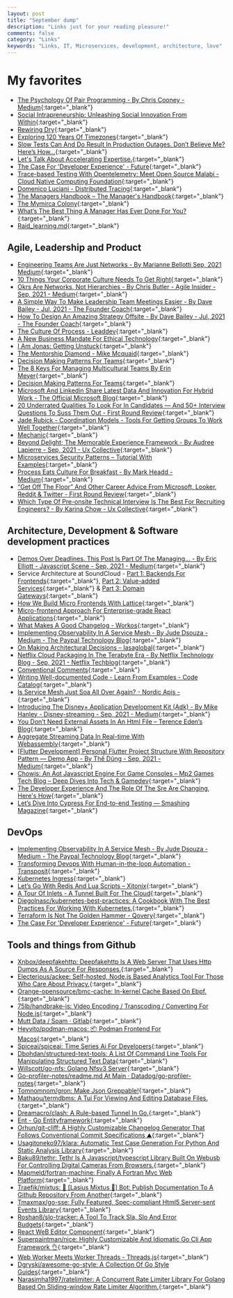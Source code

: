 ```yaml
---
layout: post
title: "September dump"
description: "Links just for your reading pleasure!"
comments: false
category: "Links"
keywords: "Links, IT, Microservices, development, architecture, love"
---
```

<!-- markdownlint-disable MD033 MD020 MD025-->
# My favorites<a name="favorites"></a>

- [The Psychology Of Pair Programming - By Chris Cooney - Medium](https://medium.com/free-code-camp/the-psychology-of-pair-programming-86cb31f9abca){:target="_blank"}
- [Social Intrapreneurship: Unleashing Social Innovation From Within](https://sloanreview.mit.edu/article/social-intrapreneurship-unleashing-social-innovation-from-within/){:target="_blank"}
- [Rewiring Dry](https://www.patkua.com/blog/rewiring-dry/){:target="_blank"}
- [Exploring 120 Years Of Timezones](https://blog.scottlogic.com/2021/09/14/120-years-timezone.html){:target="_blank"}
- [Slow Tests Can And Do Result In Production Outages. Don’t Believe Me? Here’s How…](https://twitter.com/nickstenning/status/1435221330899636227){:target="_blank"}
- [Let's Talk About Accelerating Expertise.](https://threadreaderapp.com/thread/1435571556525264902.html){:target="_blank"}
- [The Case For 'Developer Experience' - Future](https://future.a16z.com/the-case-for-developer-experience/){:target="_blank"}
- [Trace-based Testing With Opentelemetry: Meet Open Source Malabi - Cloud Native Computing Foundation](https://www.cncf.io/blog/2021/08/11/trace-based-testing-with-opentelemetry-meet-open-source-malabi/){:target="_blank"} 
- [Domenico Luciani - Distributed Tracing](https://domenicoluciani.com/2021/09/13/distributed-tracing.html){:target="_blank"}
- [The Managers Handbook – The Manager's Handbook](https://themanagershandbook.com/){:target="_blank"}
- [The Mymirca Colony](https://github.com/traefik/structor#the-mymirca-colony){:target="_blank"}
- [What’s The Best Thing A Manager Has Ever Done For You?](https://www.inkommon.com/new-manager-guide/whats-the-best-thing-a-manager-has-ever-done-for-you){:target="_blank"}
- [Raid_learning.md](https://gist.github.com/jfarmer/5e80b3cefaf0d545bca1){:target="_blank"}

## Agile, Leadership and Product<a name="agile"></a>

- [Engineering Teams Are Just Networks - By Marianne Bellotti  Sep, 2021  Medium](https://bellmar.medium.com/engineering-teams-are-just-networks-1fc16058879a){:target="_blank"}
- [10 Things Your Corporate Culture Needs To Get Right](https://sloanreview.mit.edu/article/10-things-your-corporate-culture-needs-to-get-right/){:target="_blank"}
- [Okrs Are Networks, Not Hierarchies - By Chris Butler - Agile Insider - Sep, 2021 - Medium](https://medium.com/agileinsider/okrs-are-networks-not-hierarchies-594a9fb48715){:target="_blank"}
- [A Simple Way To Make Leadership Team Meetings Easier - By Dave Bailey - Jul, 2021 - The Founder Coach](https://medium.dave-bailey.com/a-simple-way-to-make-leadership-team-meetings-easier-a131bf3ccff7){:target="_blank"}
- [How To Design An Amazing Strategy Offsite - By Dave Bailey - Jul, 2021 - The Founder Coach](https://medium.dave-bailey.com/how-to-design-an-effective-strategy-offsite-6a390b5f5fc2){:target="_blank"}
- [The Culture Of Process - Leaddev](https://leaddev.com/process/culture-process){:target="_blank"}
- [A New Business Mandate For Ethical Technology](https://sloanreview.mit.edu/article/a-new-business-mandate-for-ethical-technology/){:target="_blank"}
- [I Am Jonas: Getting Unstuck](https://www.iamjonas.me/2021/06/getting-unstuck.html){:target="_blank"}
- [The Mentorship Diamond - Mike Mcquaid](https://mikemcquaid.com/2021/09/09/the-mentorship-diamond/){:target="_blank"}
- [Decision Making Patterns For Teams](https://www.andycleff.com/2021/09/decision-making-patterns-for-teams/){:target="_blank"}
- [The 8 Keys For Managing Multicultural Teams By Erin Meyer](https://www.welcometothejungle.com/en/articles/keys-managing-multicultural-teams){:target="_blank"}
- [Decision Making Patterns For Teams](https://www.andycleff.com/2021/09/decision-making-patterns-for-teams/){:target="_blank"}
- [Microsoft And Linkedin Share Latest Data And Innovation For Hybrid Work - The Official Microsoft Blog](https://blogs.microsoft.com/blog/2021/09/09/microsoft-and-linkedin-share-latest-data-and-innovation-for-hybrid-work/){:target="_blank"}
- [20 Underrated Qualities To Look For In Candidates — And 50+ Interview Questions To Suss Them Out - First Round Review](https://review.firstround.com/20-underrated-qualities-to-look-for-in-candidates-and-50+-interview-questions-to-suss-them-out){:target="_blank"}
- [Jade Rubick - Coordination Models - Tools For Getting Groups To Work Well Together](https://www.rubick.com/coordination-models/){:target="_blank"}
- [Mechanic](https://mechanic.design/){:target="_blank"}
- [Beyond Delight; The Memorable Experience Framework - By Audree Lapierre - Sep, 2021 - Ux Collective](https://uxdesign.cc/beyond-delight-the-memorable-experience-framework-249e08a4fdc6){:target="_blank"}
- [Microservices Security Patterns – Tutorial With Examples](https://tsh.io/blog/microservices-security-patterns/){:target="_blank"}
- [Process Eats Culture For Breakfast - By Mark Headd - Medium](https://mheadd.medium.com/process-eats-culture-for-breakfast-e5da02b2128e){:target="_blank"}
- [“Get Off The Floor” And Other Career Advice From Microsoft, Looker, Reddit & Twitter - First Round Review](https://review.firstround.com/get-off-the-floor-and-other-career-advice-from-microsoft-looker-reddit-and-twitter#lesson-7-stick-to-three-month-roadmaps){:target="_blank"}
- [Which Type Of Pre-onsite Technical Interview Is The Best For Recruiting Engineers? - By Karina Chow - Ux Collective](https://uxdesign.cc/which-type-of-pre-onsite-technical-interview-is-the-best-for-recruiting-engineers-5121ea508feb){:target="_blank"}

## Architecture, Development & Software development practices <a name="development"></a>

- [Demos Over Deadlines. This Post Is Part Of The Managing… - By Eric Elliott - Javascript Scene - Sep, 2021 - Medium](https://medium.com/javascript-scene/demos-over-deadlines-8ed8dcdecb6){:target="_blank"}
- Service Architecture at SoundCloud - [Part 1: Backends For Frontends](https://developers.soundcloud.com/blog/service-architecture-1){:target="_blank"}, [Part 2: Value-added Services](https://developers.soundcloud.com/blog/service-architecture-2){:target="_blank"} & [Part 3: Domain Gateways](https://developers.soundcloud.com/blog/service-architecture-3){:target="_blank"}
- [How We Build Micro Frontends With Lattice](https://netflixtechblog.com/how-we-build-micro-frontends-with-lattice-22b8635f77ea){:target="_blank"}
- [Micro-frontend Approach For Enterprise-grade React Applications](https://www.contentstack.com/blog/tech-talk/micro-frontend-approach-for-enterprise-react-applications/){:target="_blank"}
- [What Makes A Good Changelog - Workos](https://workos.com/blog/what-makes-a-good-changelog){:target="_blank"}
- [Implementing Observability In A Service Mesh - By Jude Dsouza - Medium - The Paypal Technology Blog](https://medium.com/paypal-tech/implementing-observability-in-a-service-mesh-273c7409283d){:target="_blank"}
- [On Making Architectural Decisions – Iasaglobal](https://itabok.iasaglobal.org/on-making-architectural-decisions/){:target="_blank"}
- [Netflix Cloud Packaging In The Terabyte Era - By Netflix Technology Blog - Sep, 2021 - Netflix Techblog](https://netflixtechblog.com/netflix-cloud-packaging-in-the-terabyte-era-d6869b4b84ae){:target="_blank"}
- [Conventional Comments](https://conventionalcomments.org/){:target="_blank"}
- [Writing Well-documented Code - Learn From Examples - Code Catalog](https://codecatalog.org/2021/09/04/well-documented-code.html){:target="_blank"}
- [Is Service Mesh Just Soa All Over Again? - Nordic Apis -](https://nordicapis.com/is-service-mesh-just-soa-all-over-again/){:target="_blank"}
- [Introducing The Disney+ Application Development Kit (Adk) - By Mike Hanley - Disney-streaming - Sep, 2021 - Medium](https://medium.com/disney-streaming/introducing-the-disney-application-development-kit-adk-ad85ca139073){:target="_blank"}
- [You Don’t Need External Assets In An Html File – Terence Eden’s Blog](https://shkspr.mobi/blog/2021/08/you-dont-need-external-assets-in-an-html-file/){:target="_blank"}
- [Aggregate Streaming Data In Real-time With Webassembly](https://www.infinyon.com/blog/2021/08/smartstream-aggregates/){:target="_blank"}
- [[Flutter Development] Personal Flutter Project Structure With Repository Pattern — Demo App - By Thế Dũng - Sep, 2021 - Medium](https://dzungvu.medium.com/flutter-development-personal-flutter-project-structure-with-repository-pattern-demo-app-8b1b32daeb10){:target="_blank"}
- [Chowjs: An Aot Javascript Engine For Game Consoles – Mp2 Games Tech Blog – Deep Dives Into Tech & Gamedev](https://mp2.dk/techblog/chowjs/){:target="_blank"}
- [The Developer Experience And The Role Of The Sre Are Changing, Here's How](https://www.getambassador.io/developer-control-plane/dcp-insights-mario-loria-from-cartax/){:target="_blank"}
- [Let’s Dive Into Cypress For End-to-end Testing — Smashing Magazine](https://www.smashingmagazine.com/2021/09/cypress-end-to-end-testing/){:target="_blank"}

## DevOps<a name="devops"></a>

- [Implementing Observability In A Service Mesh - By Jude Dsouza - Medium - The Paypal Technology Blog](https://medium.com/paypal-tech/implementing-observability-in-a-service-mesh-273c7409283d){:target="_blank"}
- [Transforming Devops With Human-in-the-loop Automation - Transposit](https://www.transposit.com/blog/transforming-devops-with-human-in-the-loop-automation/){:target="_blank"}
- [Kubernetes Ingress](https://inlaymansterms.io/blog/kubernetes-ingress/){:target="_blank"}
- [Let’s Go With Redis And Lua Scripts – Xitonix](https://xitonix.io/go-lua-and-redis/){:target="_blank"}
- [A Tour Of Inlets - A Tunnel Built For The Cloud](https://blog.zespre.com/inlets-the-cloud-native-tunnel.html){:target="_blank"}
- [Diegolnasc/kubernetes-best-practices: A Cookbook With The Best Practices For Working With Kubernetes.](https://github.com/diegolnasc/kubernetes-best-practices){:target="_blank"}
- [Terraform Is Not The Golden Hammer - Qovery](https://hub.qovery.com/guides/engineering/terraform-not-the-golden-hammer/){:target="_blank"}
- [The Case For 'Developer Experience' - Future](https://future.a16z.com/the-case-for-developer-experience/){:target="_blank"}

## Tools and things from Github <a name="tools"></a>

- [Xnbox/deepfakehttp: Deepfakehttp Is A Web Server That Uses Http Dumps As A Source For Responses.](https://github.com/xnbox/DeepfakeHTTP){:target="_blank"}
- [Electerious/ackee: Self-hosted, Node.js Based Analytics Tool For Those Who Care About Privacy.](https://github.com/electerious/Ackee){:target="_blank"}
- [Orange-opensource/bmc-cache: In-kernel Cache Based On Ebpf.](https://github.com/Orange-OpenSource/bmc-cache){:target="_blank"}
- [75lb/handbrake-js: Video Encoding / Transcoding / Converting For Node.js](https://github.com/75lb/handbrake-js){:target="_blank"}
- [Mutt Data / Soam · Gitlab](https://gitlab.com/mutt_data/soam){:target="_blank"}
- [Heyvito/podman-macos: 📦 Podman Frontend For Macos](https://github.com/heyvito/podman-macos){:target="_blank"}
- [Spiceai/spiceai: Time Series Ai For Developers](https://github.com/spiceai/spiceai#readme){:target="_blank"}
- [Dbohdan/structured-text-tools: A List Of Command Line Tools For Manipulating Structured Text Data](https://github.com/dbohdan/structured-text-tools){:target="_blank"}
- [Willscott/go-nfs: Golang Nfsv3 Server](https://github.com/willscott/go-nfs/){:target="_blank"}
- [Go-profiler-notes/readme.md At Main · Datadog/go-profiler-notes](https://github.com/DataDog/go-profiler-notes/blob/main/guide/README.md){:target="_blank"}
- [Tomnomnom/gron: Make Json Greppable!](https://github.com/tomnomnom/gron){:target="_blank"}
- [Mathaou/termdbms: A Tui For Viewing And Editing Database Files.](https://github.com/mathaou/termdbms){:target="_blank"}
- [Dreamacro/clash: A Rule-based Tunnel In Go.](https://github.com/Dreamacro/clash){:target="_blank"}
- [Ent - Go Entityframework](https://entgo.io/){:target="_blank"}
- [Orhun/git-cliff: A Highly Customizable Changelog Generator That Follows Conventional Commit Specifications ⛰️](https://github.com/orhun/git-cliff){:target="_blank"}
- [Usagitoneko97/klara: Automatic Test Case Generation For Python And Static Analysis Library](https://github.com/usagitoneko97/klara){:target="_blank"}
- [Baku89/tethr: Tethr Is A Javascript/typescript Library Built On Webusb For Controlling Digital Cameras From Browsers.](https://github.com/baku89/tethr){:target="_blank"}
- [Mapmeld/fortran-machine: Finally A Fortran Mvc Web Platform](https://github.com/mapmeld/fortran-machine){:target="_blank"}
- [Traefik/mixtus: 🤖 [Lasius Mixtus 🐜] Bot: Publish Documentation To A Github Repository From Another](https://github.com/traefik/mixtus){:target="_blank"}
- [Tmaxmax/go-sse: Fully Featured, Spec-compliant Html5 Server-sent Events Library](https://github.com/tmaxmax/go-sse){:target="_blank"}
- [Roshan8/slo-tracker: A Tool To Track Sla, Slo And Error Budgets](https://github.com/roshan8/slo-tracker){:target="_blank"}
- [React WeB Editor Component](https://react-page.github.io/docs/#/editor){:target="_blank"}
- [Superpaintman/nice: Highly Customizable And Idiomatic Go Cli App Framework 👌](https://github.com/SuperPaintman/nice){:target="_blank"}
- [Web Worker Meets Worker Threads - Threads.js](https://threads.js.org/){:target="_blank"}
- [Dgryski/awesome-go-style: A Collection Of Go Style Guides](https://github.com/dgryski/awesome-go-style){:target="_blank"}
- [Narasimha1997/ratelimiter: A Concurrent Rate Limiter Library For Golang Based On Sliding-window Rate Limiter Algorithm.](https://github.com/Narasimha1997/ratelimiter){:target="_blank"}
